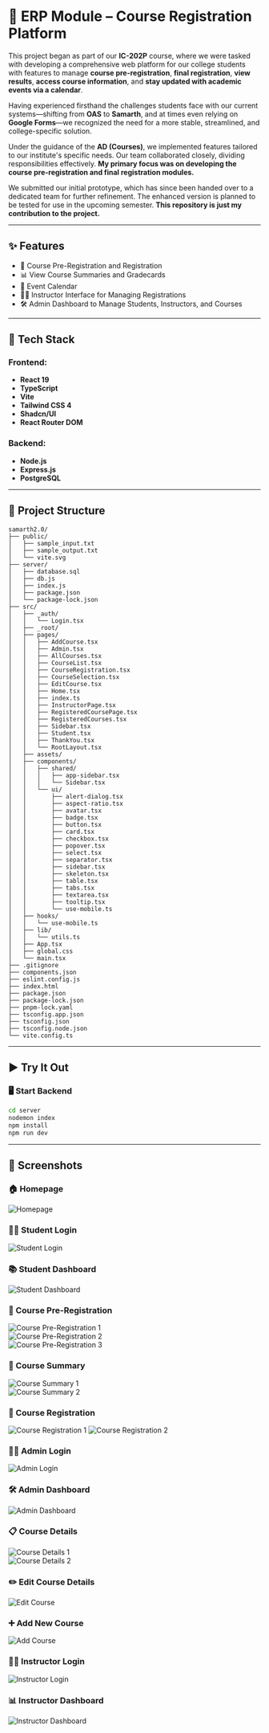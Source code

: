 # 📘 ERP Module – Course Registration Platform

This project began as part of our **IC-202P** course, where we were tasked with developing a comprehensive web platform for our college students with features to manage **course pre-registration**, **final registration**, **view results**, **access course information**, and **stay updated with academic events via a calendar**.

Having experienced firsthand the challenges students face with our current systems—shifting from **OAS** to **Samarth**, and at times even relying on **Google Forms**—we recognized the need for a more stable, streamlined, and college-specific solution.

Under the guidance of the **AD (Courses)**, we implemented features tailored to our institute's specific needs. Our team collaborated closely, dividing responsibilities effectively. **My primary focus was on developing the course pre-registration and final registration modules.**

We submitted our initial prototype, which has since been handed over to a dedicated team for further refinement. The enhanced version is planned to be tested for use in the upcoming semester. **This repository is just my contribution to the project.**

---

## ✨ Features

- 📝 Course Pre-Registration and Registration
- 📊 View Course Summaries and Gradecards
- 📅 Event Calendar
- 👨‍🏫 Instructor Interface for Managing Registrations
- 🛠️ Admin Dashboard to Manage Students, Instructors, and Courses

---

## 🚀 Tech Stack

### Frontend:
- **React 19**
- **TypeScript**
- **Vite**
- **Tailwind CSS 4**
- **Shadcn/UI**
- **React Router DOM**

### Backend:
- **Node.js**
- **Express.js**
- **PostgreSQL**

---

## 📁 Project Structure

```
samarth2.0/
├── public/
│   ├── sample_input.txt
│   ├── sample_output.txt
│   └── vite.svg
├── server/
│   ├── database.sql
│   ├── db.js
│   ├── index.js
│   ├── package.json
│   └── package-lock.json
├── src/
│   ├── _auth/
│   │   └── Login.tsx
│   ├── _root/
│   ├── pages/
│   │   ├── AddCourse.tsx
│   │   ├── Admin.tsx
│   │   ├── AllCourses.tsx
│   │   ├── CourseList.tsx
│   │   ├── CourseRegistration.tsx
│   │   ├── CourseSelection.tsx
│   │   ├── EditCourse.tsx
│   │   ├── Home.tsx
│   │   ├── index.ts
│   │   ├── InstructorPage.tsx
│   │   ├── RegisteredCoursePage.tsx
│   │   ├── RegisteredCourses.tsx
│   │   ├── Sidebar.tsx
│   │   ├── Student.tsx
│   │   ├── ThankYou.tsx
│   │   └── RootLayout.tsx
│   ├── assets/
│   ├── components/
│   │   ├── shared/
│   │   │   ├── app-sidebar.tsx
│   │   │   └── Sidebar.tsx
│   │   └── ui/
│   │       ├── alert-dialog.tsx
│   │       ├── aspect-ratio.tsx
│   │       ├── avatar.tsx
│   │       ├── badge.tsx
│   │       ├── button.tsx
│   │       ├── card.tsx
│   │       ├── checkbox.tsx
│   │       ├── popover.tsx
│   │       ├── select.tsx
│   │       ├── separator.tsx
│   │       ├── sidebar.tsx
│   │       ├── skeleton.tsx
│   │       ├── table.tsx
│   │       ├── tabs.tsx
│   │       ├── textarea.tsx
│   │       ├── tooltip.tsx
│   │       └── use-mobile.ts
│   ├── hooks/
│   │   └── use-mobile.ts
│   ├── lib/
│   │   └── utils.ts
│   ├── App.tsx
│   ├── global.css
│   └── main.tsx
├── .gitignore
├── components.json
├── eslint.config.js
├── index.html
├── package.json
├── package-lock.json
├── pnpm-lock.yaml
├── tsconfig.app.json
├── tsconfig.json
├── tsconfig.node.json
└── vite.config.ts
```



---

## ▶️ Try It Out

### 🖥️ Start Backend

```bash
cd server
nodemon index
npm install
npm run dev
```


---





## 📸 Screenshots

### 🏠 Homepage  
![Homepage](https://github.com/Rajsi003/DP_project/blob/main/Ss_DP/Screenshot%202025-06-21%20at%2011.27.30%E2%80%AFAM.png?raw=true)

### 🙋‍♂️ Student Login  
![Student Login](https://github.com/Rajsi003/DP_project/blob/main/Ss_DP/Screenshot%202025-06-21%20at%2011.37.03%E2%80%AFAM.png?raw=true)

### 📚 Student Dashboard  
![Student Dashboard](https://github.com/Rajsi003/DP_project/blob/main/Ss_DP/Screenshot%202025-06-21%20at%2011.29.04%E2%80%AFAM.png?raw=true)

### 📝 Course Pre-Registration  
![Course Pre-Registration 1](https://github.com/Rajsi003/DP_project/blob/main/Ss_DP/Screenshot%202025-06-21%20at%2011.30.14%E2%80%AFAM.png?raw=true)  
![Course Pre-Registration 2](https://github.com/Rajsi003/DP_project/blob/main/Ss_DP/Screenshot%202025-06-21%20at%2011.32.16%E2%80%AFAM.png?raw=true)  
![Course Pre-Registration 3](https://github.com/Rajsi003/DP_project/blob/main/Ss_DP/Screenshot%202025-06-21%20at%2011.35.06%E2%80%AFAM.png?raw=true)

### 📄 Course Summary  
![Course Summary 1](https://github.com/Rajsi003/DP_project/blob/main/Ss_DP/Screenshot%202025-06-21%20at%2011.47.30%E2%80%AFAM.png?raw=true)  
![Course Summary 2](https://github.com/Rajsi003/DP_project/blob/main/Ss_DP/Screenshot%202025-06-21%20at%2011.30.52%E2%80%AFAM.png?raw=true)

### 🧾 Course Registration  
![Course Registration 1](https://github.com/Rajsi003/DP_project/blob/main/Ss_DP/Screenshot%202025-06-21%20at%2011.05.33%E2%80%AFAM.png?raw=true)
![Course Registration 2](https://github.com/Rajsi003/DP_project/blob/main/Ss_DP/Screenshot%202025-06-21%20at%2011.30.29%E2%80%AFAM.png?raw=true)

### 👩‍💼 Admin Login  
![Admin Login](https://github.com/Rajsi003/DP_project/blob/main/Ss_DP/Screenshot%202025-06-21%20at%2011.38.18%E2%80%AFAM.png?raw=true)

### 🛠️ Admin Dashboard  
![Admin Dashboard](https://github.com/Rajsi003/DP_project/blob/main/Ss_DP/Screenshot%202025-06-21%20at%2011.38.23%E2%80%AFAM.png?raw=true)

### 📋 Course Details  
![Course Details 1](https://github.com/Rajsi003/DP_project/blob/main/Ss_DP/Screenshot%202025-06-21%20at%2011.38.42%E2%80%AFAM.png?raw=true)  
![Course Details 2](https://github.com/Rajsi003/DP_project/blob/main/Ss_DP/Screenshot%202025-06-21%20at%2011.39.12%E2%80%AFAM.png?raw=true)

### ✏️ Edit Course Details  
![Edit Course](https://github.com/Rajsi003/DP_project/blob/main/Ss_DP/Screenshot%202025-06-21%20at%2011.38.49%E2%80%AFAM.png?raw=true)

### ➕ Add New Course  
![Add Course](https://github.com/Rajsi003/DP_project/blob/main/Ss_DP/Screenshot%202025-06-21%20at%2011.39.03%E2%80%AFAM.png?raw=true)

### 👨‍🏫 Instructor Login  
![Instructor Login](https://github.com/Rajsi003/DP_project/blob/main/Ss_DP/Screenshot%202025-06-21%20at%2011.40.32%E2%80%AFAM.png?raw=true)

### 📊 Instructor Dashboard  
![Instructor Dashboard](https://github.com/Rajsi003/DP_project/blob/main/Ss_DP/Screenshot%202025-06-21%20at%2011.41.28%E2%80%AFAM.png?raw=true)





